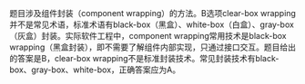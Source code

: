 题目涉及组件封装（component wrapping）的方法。B选项clear-box wrapping并不是常见术语，标准术语有black-box（黑盒）、white-box（白盒）、gray-box（灰盒）封装。实际软件工程中，component wrapping常用技术是black-box wrapping（黑盒封装），即不需要了解组件内部实现，只通过接口交互。题目给出的答案是B，clear-box wrapping不是标准封装技术。常见封装技术有black-box、gray-box、white-box，正确答案应为A。